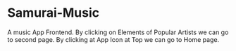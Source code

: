 # Samurai-Music
A music App Frontend.
By clicking on Elements of Popular Artists we can go to second page. 
By clicking at App Icon at Top we can go to Home page.
